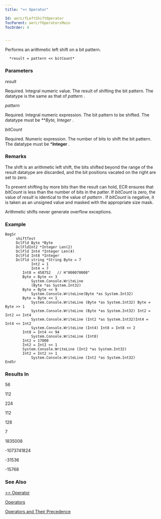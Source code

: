 ```yaml
---
title: "<< Operator"

Id: aerLrfLeftShiftOperator
TocParent: aerLrfOperatorsMain
TocOrder: 4


---
```


Performs an arithmetic left shift on a bit pattern.

```
  *result = pattern << bitCount*  
```

### Parameters

*result* 

Required. Integral numeric value. The result of shifting the bit pattern. The
                datatype is the same as that of *pattern* .


*pattern* 

Required.  Integral numeric expression.  The bit pattern to be 	shifted.  The datatype must be ***Byte, *Integer** .


*bitCount* 

Required. Numeric expression. The number of bits to shift the bit pattern. The datatype must be ***Integer** .


### Remarks
The shift is an arithmetic left shift, the bits shifted beyond the range of the result datatype are discarded, and the bit positions vacated on the right are set to zero. 

To prevent shifting by more bits than the result can hold, ECR ensures that *bitCount* is less than the number of bits in the patter. If *bitCount* is zero, the value of *result* is identical to the value of *pattern* . If *bitCount* is negative, it is taken as an unsigned value and masked with the appropriate size mask. 

Arithmetic shifts never generate overflow exceptions.

### Example

```
BegSr
     shiftTest
     DclFld Byte *Byte        
     DclFldInt2 *Integer Len(2)
     DclFld Int4 *Integer Len(4)
     DclFld Int8 *Integer  
     DclFld string *String Byte = 7 
    		Int2 = 1 
    		Int4 = 7 
  		Int8 = 458752   // H"000070000" 
  		Byte = Byte << 3 
  			System.Console.WriteLine
  			(Byte *as System.Int32) 
  		Byte = Byte << 9             
 			System.Console.WriteLine(Byte *as System.Int32)
 		Byte = Byte << 1 
  			System.Console.WriteLine (Byte *as System.Int32) Byte = Byte >> 1 
			System.Console.WriteLine (Byte *as System.Int32) Int2 = Int2 << Int4               
 			System.Console.WriteLine (Int2 *as System.Int32)Int4 = Int4 << Int2 
			System.Console.WriteLine (Int4) Int8 = Int8 << 2
		Int8 = Int4 << 94 
			System.Console.WriteLine (Int8) 
		Int2 = 17000 
		Int2 = Int2 << 1 
		System.Console.WriteLine (Int2 *as System.Int32) 
		Int2 = Int2 >> 1
			System.Console.WriteLine (Int2 *as System.Int32)
EndSr 
```

### Results In
56 

112 

224 

112 

128 

7 

1835008 

-1073741824 

-31536 

-15768 

### See Also
[>> Operator](ecrLrfRightShiftOperator.html)

[Operators](ecrLrfOperatorsMain.html)

[Operators and Their Precedence](Expression_Operators_and_their_Precedence.html) 
